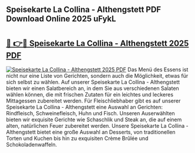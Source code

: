 ## Speisekarte La Collina - Althengstett PDF Download Online 2025 uFykL

# <h2><a href="http://gc7t89b.nevu.top/?p=Speisekarte+La+Collina+-+Althengstett">🔗 👉🔴 Speisekarte La Collina - Althengstett 2025 PDF</a></h2>

[![Speisekarte La Collina - Althengstett 2025 PDF](https://i.imgur.com/dBaPXMq.png)](http://gc7t89b.nevu.top/?p=Speisekarte+La+Collina+-+Althengstett)
Das Menü des Essens ist nicht nur eine Liste von Gerichten, sondern auch die Möglichkeit, etwas für sich selbst zu wählen. Auf unserer Speisekarte La Collina - Althengstett bieten wir einen Salatbereich an, in dem Sie aus verschiedenen Salaten wählen können, die mit frischen Zutaten für ein leichtes und leckeres Mittagessen zubereitet werden. Für Fleischliebhaber gibt es auf unserer Speisekarte La Collina - Althengstett eine Auswahl an Gerichten: Rindfleisch, Schweinefleisch, Huhn und Fisch. Unseren Auserwählten bieten wir exquisite Gerichte wie Schaschlik und Steak an, die auf einem alten, natürlichen Feuer zubereitet werden. Unsere Speisekarte La Collina - Althengstett bietet eine große Auswahl an Desserts, von traditionellen Torten und Kuchen bis hin zu exquisiten Crème Brûlée und Schokoladenwaffeln.
